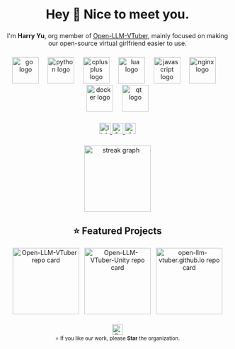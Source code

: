 <h1 align="center">Hey 👋 Nice to meet you.</h1>

###

<p align="center">
  I'm <b>Harry Yu</b>, org member of 
  <a href="https://github.com/Open-LLM-VTuber" target="_blank" rel="noopener noreferrer">Open-LLM-VTuber</a>, 
  mainly focused on making our open-source virtual girlfriend easier to use.
</p>

###

<div align="center">
  <img src="https://skillicons.dev/icons?i=go" height="60" alt="go logo" />
  <img width="12" />
  <img src="https://skillicons.dev/icons?i=py" height="60" alt="python logo" />
  <img width="12" />
  <img src="https://cdn.jsdelivr.net/gh/devicons/devicon/icons/cplusplus/cplusplus-original.svg" height="60" alt="cplusplus logo" />
  <img width="12" />
  <img src="https://cdn.jsdelivr.net/gh/devicons/devicon/icons/lua/lua-original.svg" height="60" alt="lua logo" />
  <img width="12" />
  <img src="https://cdn.jsdelivr.net/gh/devicons/devicon/icons/javascript/javascript-original.svg" height="60" alt="javascript logo" />
  <img width="12" />
  <img src="https://cdn.jsdelivr.net/gh/devicons/devicon/icons/nginx/nginx-original.svg" height="60" alt="nginx logo" />
  <img width="12" />
  <img src="https://cdn.jsdelivr.net/gh/devicons/devicon/icons/docker/docker-original.svg" height="60" alt="docker logo" />
  <img width="12" />
  <img src="https://cdn.jsdelivr.net/gh/devicons/devicon/icons/qt/qt-original.svg" height="60" alt="qt logo" />
</div>

###

<div align="center">
  <a href="https://www.linkedin.com/in/shuhang-y-09bb742a0/" target="_blank" rel="noopener noreferrer">
    <img src="https://img.shields.io/static/v1?message=LinkedIn&logo=linkedin&label=&color=0077B5&logoColor=white&labelColor=&style=for-the-badge" height="25" alt="linkedin logo" />
  </a>
  <a href="https://discord.gg/5BQgn6Dw" target="_blank" rel="noopener noreferrer">
    <img src="https://img.shields.io/static/v1?message=Discord&logo=discord&label=&color=7289DA&logoColor=white&labelColor=&style=for-the-badge" height="25" alt="discord logo" />
  </a>
  <a href="https://join.slack.com/shareDM/zt-3fguqrqs3-APhQ_HUHCUMPYg~jgs~Mzw" target="_blank" rel="noopener noreferrer">
    <img src="https://img.shields.io/static/v1?message=Slack&logo=slack&label=&color=4A154B&logoColor=white&labelColor=&style=for-the-badge" height="25" alt="slack logo" />
  </a>
</div>

###

<div align="center">
  <img src="https://streak-stats.demolab.com?user=Harry-Yu-Shuhang&locale=en&mode=daily&theme=dracula&hide_border=false&border_radius=5&order=3" height="150" alt="streak graph" />
</div>

###

<!-- ⭐ Featured projects (flex layout) -->
<h2 align="center">⭐ Featured Projects</h2>

<div align="center" style="display: flex; justify-content: center; flex-wrap: wrap; gap: 12px;">
  <a href="https://github.com/Open-LLM-VTuber/Open-LLM-VTuber" target="_blank" rel="noopener noreferrer">
    <img src="https://github-readme-stats.vercel.app/api/pin/?username=Open-LLM-VTuber&repo=Open-LLM-VTuber&theme=dracula&hide_border=false" height="150" alt="Open-LLM-VTuber repo card" />
  </a>
  <a href="https://github.com/Open-LLM-VTuber/Open-LLM-VTuber-Unity" target="_blank" rel="noopener noreferrer">
    <img src="https://github-readme-stats.vercel.app/api/pin/?username=Open-LLM-VTuber&repo=Open-LLM-VTuber-Unity&theme=dracula&hide_border=false" height="150" alt="Open-LLM-VTuber-Unity repo card" />
  </a>
  <a href="https://github.com/Open-LLM-VTuber/open-llm-vtuber.github.io" target="_blank" rel="noopener noreferrer">
    <img src="https://github-readme-stats.vercel.app/api/pin/?username=Open-LLM-VTuber&repo=open-llm-vtuber.github.io&theme=dracula&hide_border=false" height="150" alt="open-llm-vtuber.github.io repo card" />
  </a>
</div>

###

<div align="center">
  <a href="https://github.com/Open-LLM-VTuber" target="_blank" rel="noopener noreferrer">
    <img src="https://img.shields.io/github/stars/Open-LLM-VTuber?style=social" height="24" alt="Org stars" />
  </a>
  <br />
  <sub>⭐ If you like our work, please <b>Star</b> the organization.</sub>
</div>
